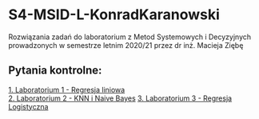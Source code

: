 # S4-MSID-L-KonradKaranowski
Rozwiązania zadań do laboratorium z Metod Systemowych i Decyzyjnych prowadzonych w semestrze letnim 2020/21 przez dr inż. Macieja Ziębę

## Pytania kontrolne:
[1. Laboratorium 1 - Regresja liniowa](Pytania/Lab1.md)
<br>
[2. Laboratorium 2 - KNN i Naive Bayes](Pytania/Lab2.md)
[3. Laboratorium 3 - Regresja Logistyczna](Pytania/Lab3.md)